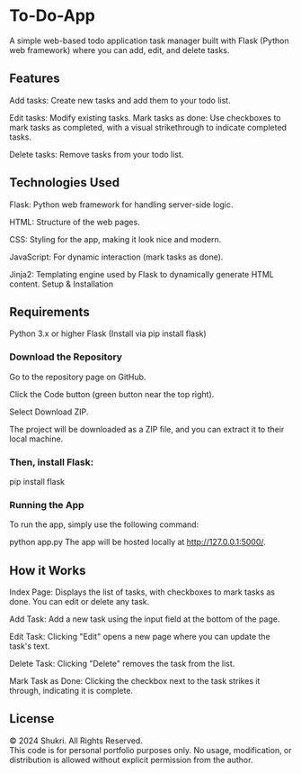 # To-Do-App

A simple web-based todo application task manager built with Flask (Python web framework) where you can add, edit, and delete tasks.

## Features

Add tasks: Create new tasks and add them to your todo list.

Edit tasks: Modify existing tasks.
Mark tasks as done: Use checkboxes to mark tasks as completed, with a visual strikethrough to indicate completed tasks.

Delete tasks: Remove tasks from your todo list.

## Technologies Used

Flask: Python web framework for handling server-side logic.

HTML: Structure of the web pages.

CSS: Styling for the app, making it look nice and modern.

JavaScript: For dynamic interaction (mark tasks as done).

Jinja2: Templating engine used by Flask to dynamically generate HTML content.
Setup & Installation

## Requirements
Python 3.x or higher
Flask (Install via pip install flask)

### Download the Repository
Go to the repository page on GitHub.

Click the Code button (green button near the top right).

Select Download ZIP.

The project will be downloaded as a ZIP file, and you can extract it to their local machine.

### Then, install Flask:

pip install flask

### Running the App
To run the app, simply use the following command:

python app.py
The app will be hosted locally at http://127.0.0.1:5000/.


## How it Works

Index Page: Displays the list of tasks, with checkboxes to mark tasks as done. You can edit or delete any task.

Add Task: Add a new task using the input field at the bottom of the page.

Edit Task: Clicking "Edit" opens a new page where you can update the task's text.

Delete Task: Clicking "Delete" removes the task from the list.

Mark Task as Done: Clicking the checkbox next to the task strikes it through, indicating it is complete.

## License

© 2024 Shukri. All Rights Reserved.  
This code is for personal portfolio purposes only. No usage, modification, or distribution is allowed without explicit permission from the author.


